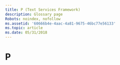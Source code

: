 ```yaml
---
title: P (Text Services Framework)
description: Glossary page
Robots: noindex, nofollow
ms.assetid: '60666b4e-4aac-4a81-9675-46bc77e56133'
ms.topic: article
ms.date: 05/31/2018
---
```


# P

<dl> <dt>

<span id="tsf.p__1_gly"></span><span id="TSF.P__1_GLY"></span>
</dt> <dd></dd> </dl>

 

 




